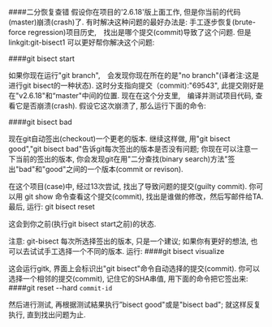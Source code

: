 ####二分恢复查错
假设你在项目的'2.6.18'版上面工作, 但是你当前的代码(master)崩溃(crash)了. 有时解决这种问题的最好办法是: 手工逐步恢复(brute-force regression)项目历史,　找出是哪个提交(commit)导致了这个问题. 但是 linkgit:git-bisect1 可以更好帮你解决这个问题:

####git bisect start

如果你现在运行"git branch",　会发现你现在所在的是"no branch"(译者注:这是进行git bisect的一种状态). 这时分支指向提交（commit):"69543", 此提交刚好是在"v2.6.18"和“master"中间的位置. 现在在这个分支里,　编译并测试项目代码, 查看它是否崩溃(crash). 假设它这次崩溃了, 那么运行下面的命令:

####git bisect bad

现在git自动签出(checkout)一个更老的版本. 继续这样做, 用"git bisect good","git bisect bad"告诉git每次签出的版本是否没有问题; 你现在可以注意一下当前的签出的版本, 你会发现git在用"二分查找(binary search)方法"签出"bad"和"good"之间的一个版本(commit or revison).

在这个项目(case)中, 经过13次尝试, 找出了导致问题的提交(guilty commit). 你可以用 git show 命令查看这个提交(commit), 找出是谁做的修改，然后写邮件给TA. 最后, 运行:
git bisect reset

这会到你之前(执行git bisect start之前)的状态.

注意: git-bisect 每次所选择签出的版本, 只是一个建议; 如果你有更好的想法, 也可以去试试手工选择一个不同的版本.
运行:
####git bisect visualize

这会运行gitk, 界面上会标识出"git bisect"命令自动选择的提交(commit). 你可以选择一个相邻的提交(commit), 记住它的SHA串值, 用下面的命令把它签出来:
####git reset --hard `commit-id`

然后进行测试, 再根据测试結果执行”bisect good"或是"bisect bad"; 就这样反复执行, 直到找出问题为止.

